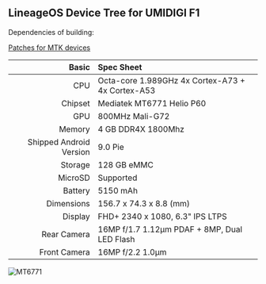 LineageOS Device Tree for UMIDIGI F1
---

Dependencies of building:

[Patches for MTK devices](https://github.com/PeterCxy/mtk_patches)

Basic   | Spec Sheet
-------:|:-------------------
CPU     | Octa-core 1.989GHz 4x Cortex-A73 + 4x Cortex-A53
Chipset | Mediatek MT6771 Helio P60
GPU     | 800MHz Mali-G72
Memory  | 4 GB DDR4X 1800Mhz
Shipped Android Version | 9.0 Pie
Storage | 128 GB eMMC
MicroSD | Supported
Battery | 5150 mAh
Dimensions | 156.7 x 74.3 x 8.8 (mm)
Display | FHD+ 2340 x 1080, 6.3" IPS LTPS
Rear Camera | 16MP f/1.7 1.12µm PDAF + 8MP, Dual LED Flash
Front Camera| 16MP f/2.2 1.0µm

![MT6771](https://www.umidigi.com/new/Images/f1Overview/c2.jpg)
